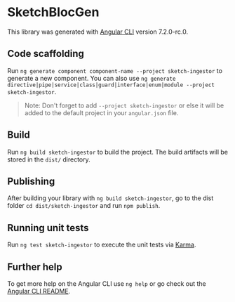 # SketchBlocGen

This library was generated with [Angular CLI](https://github.com/angular/angular-cli) version 7.2.0-rc.0.

## Code scaffolding

Run `ng generate component component-name --project sketch-ingestor` to generate a new component. You can also use `ng generate directive|pipe|service|class|guard|interface|enum|module --project sketch-ingestor`.
> Note: Don't forget to add `--project sketch-ingestor` or else it will be added to the default project in your `angular.json` file. 

## Build

Run `ng build sketch-ingestor` to build the project. The build artifacts will be stored in the `dist/` directory.

## Publishing

After building your library with `ng build sketch-ingestor`, go to the dist folder `cd dist/sketch-ingestor` and run `npm publish`.

## Running unit tests

Run `ng test sketch-ingestor` to execute the unit tests via [Karma](https://karma-runner.github.io).

## Further help

To get more help on the Angular CLI use `ng help` or go check out the [Angular CLI README](https://github.com/angular/angular-cli/blob/master/README.md).
